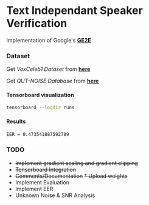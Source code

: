 # Text Independant Speaker Verification
Implementation of Google's [__GE2E__](https://arxiv.org/pdf/1710.10467.pdf) 

### Dataset
Get _VoxCeleb1 Dataset_ from [__here__](http://www.robots.ox.ac.uk/~vgg/data/voxceleb/vox1.html)

Get _QUT-NOISE Database_ from [__here__](https://research.qut.edu.au/saivt/databases/qut-noise-databases-and-protocols/)

#### Tensorboard visualization
```bash
tensorboard --logdir runs
```
#### Results
```bash
EER = 0.473541887592789
```

### TODO
* ~~Implement gradient scaling and gradient clipping~~
* ~~Tensorboard Integration~~
* ~~Comments/Documentation~~
~~* Upload weights~~
* Implement Evaluation
* Implement EER
* Unknown Noise & SNR Analysis


